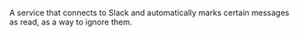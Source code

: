 A service that connects to Slack and automatically marks certain messages as read, as a way to ignore them. 
